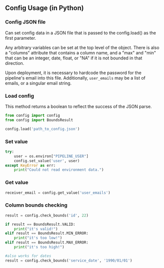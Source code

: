## Config Usage (in Python)

### Config JSON file

Can set config data in a JSON file that is passed to the config.load() as the first parameter.

Any arbitrary variables can be set at the top level of the object. There is also a "columns" attribute that contains a column name, and a "max" and "min" that can be an integer, date, float, or "NA" if it is not bounded in that direction.

Upon deployment, it is necessary to hardcode the password for the pipeline's
email into this file. Additionally, `user_emails` may be a list of emails, or
a singular email string.

### Load config

This method returns a boolean to reflect the success of the JSON parse.

``` py
from config import config
from config import BoundsResult

config.load('path_to_config.json')
```

### Set value

``` py
try:
    user = os.environ["PIPELINE_USER"]
    config.set_value('user', user)
except KeyError as err:
    print("Could not read environment data.")
```

### Get value

``` py
receiver_email = config.get_value('user_emails')
```

### Column bounds checking

``` py
result = config.check_bounds('id', 22)

if result == BoundsResult.VALID:
    print("it's valid!")
elif result == BoundsResult.MIN_ERROR:
    print("it's too low!")
elif result == BoundsResult.MAX_ERROR:
    print("it's too high!")

#also works for dates
result = config.check_bounds('service_date', '1990/01/01')
```
